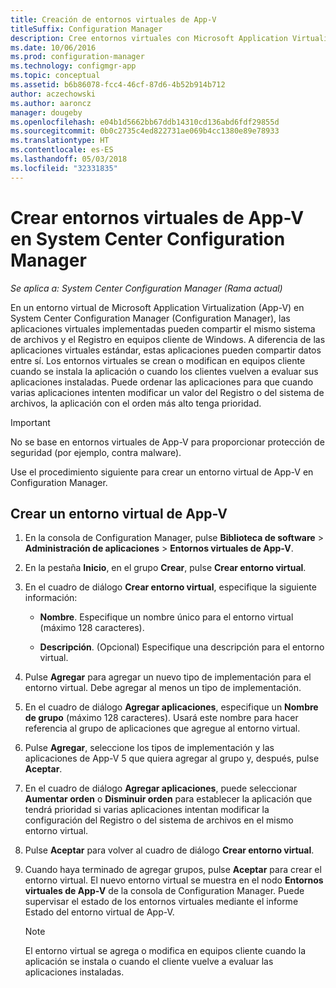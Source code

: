 ```yaml
---
title: Creación de entornos virtuales de App-V
titleSuffix: Configuration Manager
description: Cree entornos virtuales con Microsoft Application Virtualization para que las aplicaciones puedan compartir datos entre sí.
ms.date: 10/06/2016
ms.prod: configuration-manager
ms.technology: configmgr-app
ms.topic: conceptual
ms.assetid: b6b86078-fcc4-46cf-87d6-4b52b914b712
author: aczechowski
ms.author: aaroncz
manager: dougeby
ms.openlocfilehash: e04b1d5662bb67ddb14310cd136abd6fdf29855d
ms.sourcegitcommit: 0b0c2735c4ed822731ae069b4cc1380e89e78933
ms.translationtype: HT
ms.contentlocale: es-ES
ms.lasthandoff: 05/03/2018
ms.locfileid: "32331835"
---
```

# <a name="create-app-v-virtual-environments-in-system-center-configuration-manager"></a>Crear entornos virtuales de App-V en System Center Configuration Manager

*Se aplica a: System Center Configuration Manager (Rama actual)*

En un entorno virtual de Microsoft Application Virtualization (App-V) en System Center Configuration Manager (Configuration Manager), las aplicaciones virtuales implementadas pueden compartir el mismo sistema de archivos y el Registro en equipos cliente de Windows. A diferencia de las aplicaciones virtuales estándar, estas aplicaciones pueden compartir datos entre sí. Los entornos virtuales se crean o modifican en equipos cliente cuando se instala la aplicación o cuando los clientes vuelven a evaluar sus aplicaciones instaladas. Puede ordenar las aplicaciones para que cuando varias aplicaciones intenten modificar un valor del Registro o del sistema de archivos, la aplicación con el orden más alto tenga prioridad.  

> [!IMPORTANT]  
>  No se base en entornos virtuales de App-V para proporcionar protección de seguridad (por ejemplo, contra malware).  

 Use el procedimiento siguiente para crear un entorno virtual de App-V en Configuration Manager.  

## <a name="create-an-app-v-virtual-environment"></a>Crear un entorno virtual de App-V  

1.  En la consola de Configuration Manager, pulse **Biblioteca de software** > **Administración de aplicaciones** > **Entornos virtuales de App-V**.  

3.  En la pestaña **Inicio**, en el grupo **Crear**, pulse **Crear entorno virtual**.  

4.  En el cuadro de diálogo **Crear entorno virtual**, especifique la siguiente información:  

    -   **Nombre**.  Especifique un nombre único para el entorno virtual (máximo 128 caracteres).  

    -   **Descripción**. (Opcional) Especifique una descripción para el entorno virtual.  

5.  Pulse **Agregar** para agregar un nuevo tipo de implementación para el entorno virtual. Debe agregar al menos un tipo de implementación.  

6.  En el cuadro de diálogo **Agregar aplicaciones**, especifique un **Nombre de grupo** (máximo 128 caracteres). Usará este nombre para hacer referencia al grupo de aplicaciones que agregue al entorno virtual.  

7.  Pulse **Agregar**, seleccione los tipos de implementación y las aplicaciones de App-V 5 que quiera agregar al grupo y, después, pulse **Aceptar**.  

8.  En el cuadro de diálogo **Agregar aplicaciones**, puede seleccionar **Aumentar orden** o **Disminuir orden** para establecer la aplicación que tendrá prioridad si varias aplicaciones intentan modificar la configuración del Registro o del sistema de archivos en el mismo entorno virtual.  

9. Pulse **Aceptar** para volver al cuadro de diálogo **Crear entorno virtual**.  

10. Cuando haya terminado de agregar grupos, pulse **Aceptar** para crear el entorno virtual. El nuevo entorno virtual se muestra en el nodo **Entornos virtuales de App-V** de la consola de Configuration Manager. Puede supervisar el estado de los entornos virtuales mediante el informe Estado del entorno virtual de App-V.  

    > [!NOTE]  
    >  El entorno virtual se agrega o modifica en equipos cliente cuando la aplicación se instala o cuando el cliente vuelve a evaluar las aplicaciones instaladas.  

